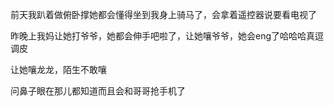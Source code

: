 <p>前天我趴着做俯卧撑她都会懂得坐到我身上骑马了，会拿着遥控器说要看电视了<br></p><p></p><p>昨晚上我妈让她打爷爷，她都会伸手吧啦了，让她嚷爷爷，她会eng了哈哈哈真逗调皮</p><p>让她嚷龙龙，陌生不敢嚷</p><p></p><p>问鼻子眼在那儿都知道而且会和哥哥抢手机了</p>